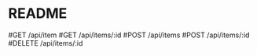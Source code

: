 # README


#GET /api/item
#GET /api/items/:id
#POST /api/items
#POST /api/items/:id
#DELETE /api/items/:id